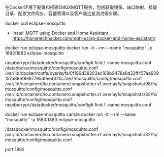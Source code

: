 在Docker环境下配置和搭建EMQXMQTT服务，包括获取镜像、端口映射、挂载目录、配置文件同步、容器管理以及客户端连接测试等步骤。

docker pull eclipse-mosquitto




- Install MQTT using Docker and Home Assistant
https://hometechhacker.com/mqtt-using-docker-and-home-assistant/


docker run eclipse-mosquitto
docker run -it --rm  --name "mosquitto"  -p 1883:1883 eclipse-mosquitto

raspberrypi:/datadocker/mosquitto/config# find / -name mosquitto.conf
/datadocker/mosquitto/config/mosquitto.conf
/var/lib/docker/rootfs/overlayfs/0f196d38203ec169b9478a0d32ff457ae909157a88ef8e97795dfee4320c7ae7/mosquitto/config/mosquitto.conf
/var/lib/containerd/io.containerd.snapshotter.v1.overlayfs/snapshots/98/fs/mosquitto/config/mosquitto.conf
/var/lib/containerd/io.containerd.snapshotter.v1.overlayfs/snapshots/32/fs/mosquitto/config/mosquitto.conf
raspberrypi:/datadocker/mosquitto/config# find / -name mosquitto.conf

docker run eclipse-mosquitto cancle
docker run -it --rm  --name "mosquitto"  -p 1883:1883 eclipse-mosquitto 


/datadocker/mosquitto/config/mosquitto.conf
/var/lib/containerd/io.containerd.snapshotter.v1.overlayfs/snapshots/32/fs/mosquitto/config/mosquitto.conf

port:1883
